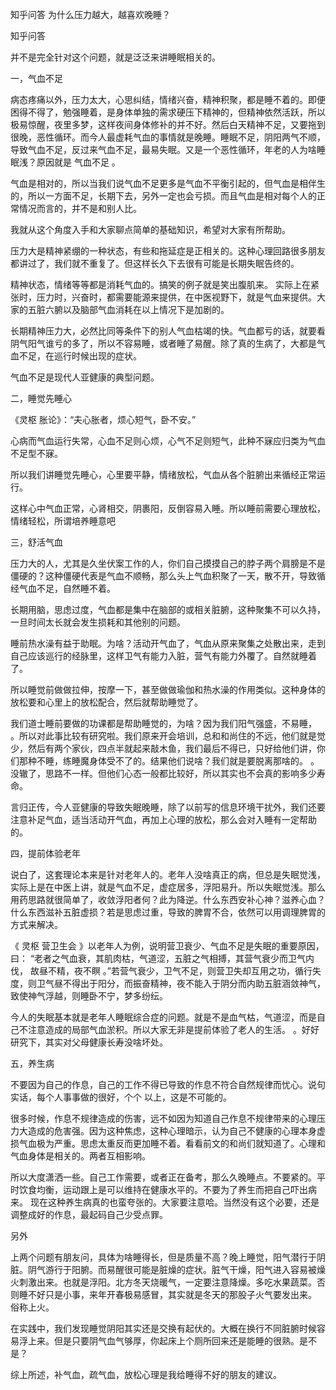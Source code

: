  
 知乎问答 为什么压力越大，越喜欢晚睡？ 
 
 
 
 
 
 知乎问答 
 
 

 

 并不是完全针对这个问题，就是泛泛来讲睡眠相关的。 

 

 一，气血不足 

 

 病态疼痛以外，压力太大，心思纠结，情绪兴奋，精神积聚，都是睡不着的。即便困得不得了，勉强睡着，是身体单独的需求硬压下精神的，但精神依然活跃，所以极易惊醒，夜里多梦，这样夜间身体修补的并不好。然后白天精神不足，又要拖到很晚，恶性循环。而今人最虚耗气血的事情就是晚睡。睡眠不足，阴阳两气不顺，导致气血不足，反过来气血不足，最易失眠。又是一个恶性循环，年老的人为啥睡眠浅？原因就是 气血不足 。

 

 气血是相对的，所以当我们说气血不足更多是气血不平衡引起的，但气血是相伴生的，所以一方面不足，长期下去，另外一定也会亏损。而且气血是相对每个人的正常情况而言的，并不是和别人比。

 

 我就从这个角度入手和大家聊点简单的基础知识，希望对大家有所帮助。 

 

 压力大是精神紧绷的一种状态，有些和拖延症是正相关的。这种心理回路很多朋友都讲过了，我们就不重复了。但这样长久下去很有可能是长期失眠告终的。

 

 精神状态，情绪等等都是消耗气血的。搞笑的例子就是笑出腹肌来。 实际上在紧张时，压力时，兴奋时，都需要能源来提供，在中医视野下，就是气血来提供。大家的五脏六腑以及脑部气血消耗在以上情况下是加剧的。

 

 长期精神压力大，必然比同等条件下的别人气血枯竭的快。气血都亏的话，就要看阴气阳气谁亏的多了，所以不容易睡，或者睡了易醒。除了真的生病了，大都是气血不足，在巡行时候出现的症状。

 

 气血不足是现代人亚健康的典型问题。 

 

 

 二，睡觉先睡心 

 《灵枢 胀论》：“夫心胀者，烦心短气，卧不安。”

 心病而气血运行失常，心血不足则心烦，心气不足则短气，此种不寐应归类为气血不足型不寐。 

 所以我们讲睡觉先睡心，心里要平静，情绪放松，气血从各个脏腑出来循经正常运行。

 

 这样心中气血正常，心肾相交，阴裹阳，反倒容易入睡。所以睡前需要心理放松，情绪轻松，所谓培养睡意吧

 

 

 三，舒活气血 

 

 压力大的人，尤其是久坐伏案工作的人，你们自己摸摸自己的脖子两个肩膀是不是僵硬的？这种僵硬代表是气血不顺畅，那么头上气血积聚了一天，散不开，导致循经气血不足，自然睡不着。

 

 长期用脑，思虑过度，气血都是集中在脑部的或相关脏腑，这种聚集不可以久持，一旦时间太长就会发生损耗和其他别的问题。

 

 睡前热水澡有益于助眠。为啥？活动开气血了，气血从原来聚集之处散出来，走到自己应该巡行的经脉里，这样卫气有能力入脏，营气有能力外覆了。自然就睡着了。

 

 所以睡觉前做做拉伸，按摩一下，甚至做做瑜伽和热水澡的作用类似。这种身体的放松要和心里上的放松配合，然后就帮助睡觉了。

 

 我们道士睡前要做的功课都是帮助睡觉的，为啥？因为我们阳气强盛，不易睡， 。所以对此事比较有研究啦。我们原来开会培训，总和和尚住的不远，他们就是觉少，然后有两个家伙，四点半就起来敲木鱼，我们最后不得已，只好给他们讲，你们那种不睡，练睡魔身体受不了的。结果他们说啥？我们就是要脱离那啥的。 。没辙了，思路不一样。但他们心态一般都比较好，所以其实也不会真的影响多少寿命。

 

 言归正传，今人亚健康的导致失眠晚睡，除了以前写的信息环境干扰外，我们还要注意补足气血，适当活动开气血，再加上心理的放松，那么会对入睡有一定帮助的。

 

 

 四，提前体验老年 

 

 

 说白了，这套理论本来是针对老年人的。老年人没啥真正的病，但总是失眠觉浅，实际上是在中医上讲，就是气血不足，虚症居多，浮阳易升。所以失眠觉浅。那么用药思路就很简单了，收敛浮阳者何？此为降逆。什么东西安补心神？滋养心血？什么东西滋补五脏虚损？若是思虑过重，导致的脾胃不合，依然可以用调理脾胃的方式来解决。

 《 灵枢 营卫生会 》以老年人为例，说明营卫衰少、气血不足是失眠的重要原因，曰： “老者之气血衰，其肌肉枯，气道涩，五脏之气相搏，其营气衰少而卫气内伐， 故昼不精，夜不瞑 。”若营气衰少，卫气不足，则营卫失却互用之功，循行失度，则卫气昼不得出于阳分，而振奋精神，夜不能入于阴分而内助五脏涵敛神气，致使神气浮越，则睡卧不宁，梦多纷纭。 

 今人的失眠基本就是老年人睡眠综合症的问题。就是不是血气枯，气道涩，而是自己不注意造成的局部气血淤积。所以大家无非是提前体验了老人的生活。 。好好研究下，其实对父母健康长寿没啥坏处。

 

 

 五，养生病 

 

 不要因为自己的作息，自己的工作不得已导致的作息不符合自然规律而忧心。说句实话，每个人事事做的很好，个个 以上，这是不可能的。

 

 很多时候，作息不规律造成的伤害，远不如因为知道自己作息不规律带来的心理压力大造成的危害强。因为这种焦虑，这种心理暗示，认为自己不健康的心理本身虚损气血极为严重。思虑太重反而更加睡不着。看看前文的和尚们就知道了。心理和气血身体是相关的。两者互相影响。

 

 所以大度潇洒一些。自己工作需要，或者正在备考，那么久晚睡点。不要紧的。平时饮食均衡，运动跟上是可以维持在健康水平的。不要为了养生而把自己吓出病来。 现在这种养生病真的也蛮夸张的。大家要注意哈。当然没有这个必要，还是调整成好的作息，最起码自己少受点罪。

 

 另外

 上两个问题有朋友问，具体为啥睡得长，但是质量不高？晚上睡觉，阳气潜行于阴脏。阴气游行于阳腑。而易醒很可能是脏燥的症状。脏气干燥，阳气进入容易被燥火刺激出来。也就是浮阳。北方冬天烧暖气，一定要注意降燥。多吃水果蔬菜。否则睡不好只是小事，来年开春极易感冒，其实就是冬天的那股子火气要发出来。 俗称上火。

 

 在实践中，我们发现睡觉阴阳其实还是交换有起伏的。大概在换行不同脏腑时候容易浮上来。但是只要阴气血气够厚，你起床上个厕所回来还是能睡的很熟。是不是？

 

 综上所述，补气血，疏气血，放松心理是我给睡得不好的朋友的建议。 